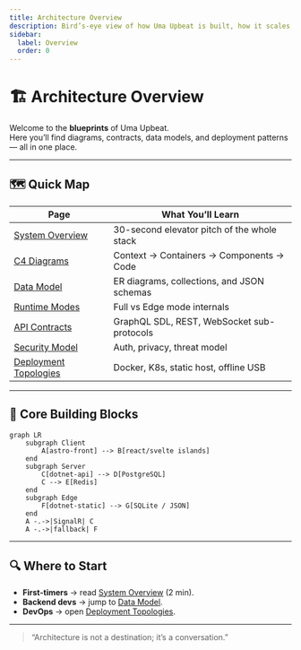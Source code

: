 ```yaml
---
title: Architecture Overview
description: Bird’s-eye view of how Uma Upbeat is built, how it scales, and where to dive deeper.
sidebar:
  label: Overview
  order: 0
---
```


# 🏗️ Architecture Overview

Welcome to the **blueprints** of Uma Upbeat.  
Here you’ll find diagrams, contracts, data models, and deployment patterns — all in one place.

---

## 🗺️ Quick Map

| Page                                                         | What You’ll Learn                           |
| ------------------------------------------------------------ | ------------------------------------------- |
| [System Overview](/architecture/system-overview)             | 30-second elevator pitch of the whole stack |
| [C4 Diagrams](/architecture/c4-diagrams)                     | Context → Containers → Components → Code    |
| [Data Model](/architecture/data-model)                       | ER diagrams, collections, and JSON schemas  |
| [Runtime Modes](/architecture/runtime-modes)                 | Full vs Edge mode internals                 |
| [API Contracts](/architecture/api-contracts)                 | GraphQL SDL, REST, WebSocket sub-protocols  |
| [Security Model](/architecture/security-model)               | Auth, privacy, threat model                 |
| [Deployment Topologies](/architecture/deployment-topologies) | Docker, K8s, static host, offline USB       |

---

## 🧩 Core Building Blocks

```mermaid
graph LR
    subgraph Client
        A[astro-front] --> B[react/svelte islands]
    end
    subgraph Server
        C[dotnet-api] --> D[PostgreSQL]
        C --> E[Redis]
    end
    subgraph Edge
        F[dotnet-static] --> G[SQLite / JSON]
    end
    A -.->|SignalR| C
    A -.->|fallback| F
```

---

## 🔍 Where to Start

- **First-timers** → read [System Overview](/architecture/system-overview) (2 min).
- **Backend devs** → jump to [Data Model](/architecture/data-model).
- **DevOps** → open [Deployment Topologies](/architecture/deployment-topologies).

---

> “Architecture is not a destination; it’s a conversation.”
